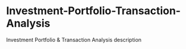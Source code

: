 # Investment-Portfolio-Transaction-Analysis
Investment Portfolio &amp; Transaction Analysis description
